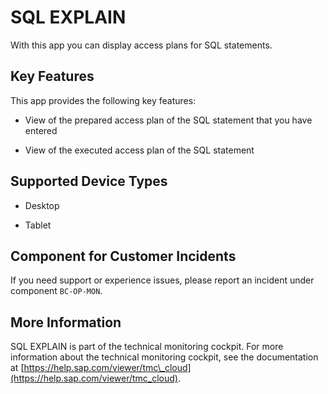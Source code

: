 <!-- loio88cc6cad77bc43d28c8ef13d7d95e664 -->

# SQL EXPLAIN



With this app you can display access plans for SQL statements.



## Key Features

This app provides the following key features:



-   View of the prepared access plan of the SQL statement that you have entered

-   View of the executed access plan of the SQL statement




<a name="loio88cc6cad77bc43d28c8ef13d7d95e664__supported_devices"/>

## Supported Device Types

-   Desktop

-   Tablet




<a name="loio88cc6cad77bc43d28c8ef13d7d95e664__customer_component"/>

## Component for Customer Incidents

If you need support or experience issues, please report an incident under component `BC-OP-MON`.



<a name="loio88cc6cad77bc43d28c8ef13d7d95e664__section_bt3_wxg_wnb"/>

## More Information

SQL EXPLAIN is part of the technical monitoring cockpit. For more information about the technical monitoring cockpit, see the documentation at [https://help.sap.com/viewer/tmc\_cloud](https://help.sap.com/viewer/tmc_cloud).

